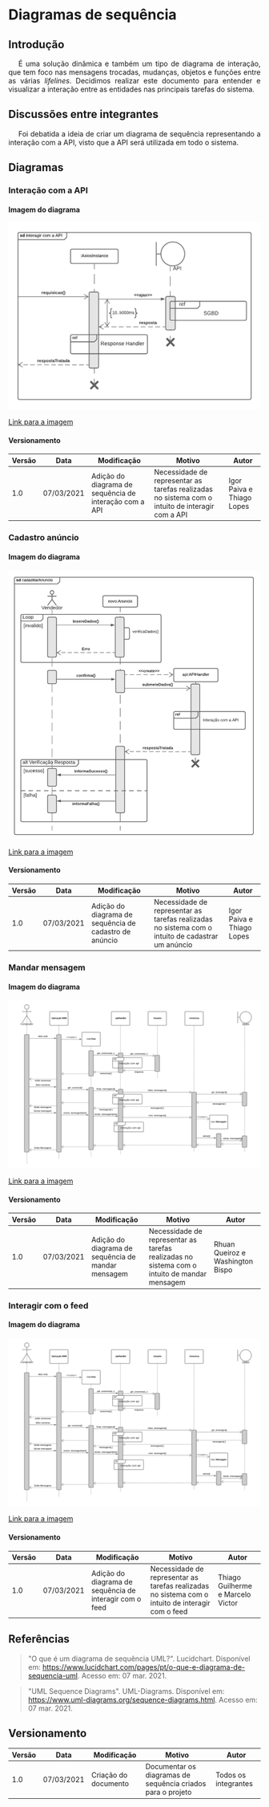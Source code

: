 # Diagramas de sequência

## Introdução

<p style="text-indent: 20px; text-align: justify">
É uma solução dinâmica e também um tipo de diagrama de interação, que tem foco nas mensagens trocadas, mudanças, objetos e funções entre as várias <em>lifelines</em>. Decidimos realizar este documento para entender e visualizar a interação entre as entidades nas principais tarefas do sistema.
</p>

## Discussões entre integrantes

<p style="text-indent: 20px; text-align: justify">
Foi debatida a ideia de criar um diagrama de sequência representando a interação com a API, visto que a API será utilizada em todo o sistema.
</p>

## Diagramas

### Interação com a API

#### Imagem do diagrama

![Diagrama de sequência de interação com a API](../../../assets/diagramas_sequencia/interacao_API.png)

<a href="https://drive.google.com/file/d/1SLW2cSP4pBBJmFGovK8rm4s6_fGNXkkj/view?usp=sharing" target="_blank" rel="noopener">Link para a imagem</a>

#### Versionamento

 Versão | Data       | Modificação                    | Motivo | Autor         |
| ------ | ---------- | --------------| ------ | ------------- |
| 1.0 | 07/03/2021 | Adição do diagrama de sequência de interação com a API | Necessidade de representar as tarefas realizadas no sistema com o intuito de interagir com a API | Igor Paiva e Thiago Lopes |

### Cadastro anúncio

#### Imagem do diagrama

![Diagrama de sequência de cadastro de anúncio](../../../assets/diagramas_sequencia/cadastro_anuncio.png)

<a href="https://drive.google.com/file/d/1BIcnio3rxxsIc8wNGm4HIypp9SdpArb2/view?usp=sharing" target="_blank" rel="noopener">Link para a imagem</a>

#### Versionamento

 Versão | Data       | Modificação                    | Motivo | Autor         |
| ------ | ---------- | --------------| ------ | ------------- |
| 1.0 | 07/03/2021 | Adição do diagrama de sequência de cadastro de anúncio | Necessidade de representar as tarefas realizadas no sistema com o intuito de cadastrar um anúncio | Igor Paiva e Thiago Lopes |

### Mandar mensagem

#### Imagem do diagrama

![Diagrama de sequência de mandar mensagem](../../../assets/diagramas_sequencia/mandar_mensagem.png)

<a href="https://drive.google.com/file/d/1b6nLsW5NsJ0h1M3CESqM0oUvl_HHtnGz/view?usp=sharing" target="_blank" rel="noopener">Link para a imagem</a>

#### Versionamento

 Versão | Data       | Modificação                    | Motivo | Autor         |
| ------ | ---------- | --------------| ------ | ------------- |
| 1.0 | 07/03/2021 | Adição do diagrama de sequência de mandar mensagem | Necessidade de representar as tarefas realizadas no sistema com o intuito de mandar mensagem | Rhuan Queiroz e Washington Bispo |

### Interagir com o feed

#### Imagem do diagrama

![Diagrama de sequência de interagir com o feed](../../../assets/diagramas_sequencia/mandar_mensagem.png)

<a href="https://drive.google.com/file/d/1_U8QMs0SrzRScvl22FwOzEvgQGovefpD/view?usp=sharing" target="_blank" rel="noopener">Link para a imagem</a>

#### Versionamento

 Versão | Data       | Modificação                    | Motivo | Autor         |
| ------ | ---------- | --------------| ------ | ------------- |
| 1.0 | 07/03/2021 | Adição do diagrama de sequência de interagir com o feed | Necessidade de representar as tarefas realizadas no sistema com o intuito de interagir com o feed | Thiago Guilherme e Marcelo Victor |

## Referências

>"O que é um diagrama de sequência UML?". Lucidchart. Disponível em: https://www.lucidchart.com/pages/pt/o-que-e-diagrama-de-sequencia-uml. Acesso em: 07 mar. 2021.

>"UML Sequence Diagrams". UML-Diagrams. Disponível em: https://www.uml-diagrams.org/sequence-diagrams.html. Acesso em: 07 mar. 2021.


## Versionamento
 Versão | Data       | Modificação                    | Motivo | Autor         |
| ------ | ---------- | -------------------------------| ------ | ------------- |
| 1.0 | 07/03/2021 | Criação do documento | Documentar os diagramas de sequência criados para o projeto | Todos os integrantes |
